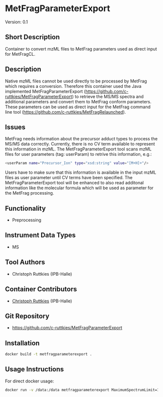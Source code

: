 # MetFragParameterExport

Version: 0.1

## Short Description

Container to convert mzML files to MetFrag parameters used as direct input for MetFragCL.

## Description

Native mzML files cannot be used directly to be processed by MetFrag which requires a conversion. Therefore this container used the Java implemented MetFragParameterExport (https://github.com/c-ruttkies/MetFragParameterExport) to retrieve the MS/MS spectra and additional parameters and convert them to MetFrag conform parameters. These parameters can be used as direct input for the MetFrag command line tool (https://github.com/c-ruttkies/MetFragRelaunched).

## Issues

MetFrag needs information about the precursor adduct types to process the MS/MS data correctly. Currently, there is no CV term available to represent this information in mzML. The MetFragParameterExport tool scans mzML files for user parameters (tag: userParam) to retrive this information, e.g.:
```bash
<userParam name="Precursor_Ion" type="xsd:string" value="[M+H]+"/>
```
Users have to make sure that this information is available in the input mzML files as user parameter until CV terms have been specified. The MetFragParameterExport tool will be enhanced to also read additonal information like the molecular formula which will be used as parameter for the MetFrag processing.

## Functionality

- Preprocessing
  
## Instrument Data Types

- MS

## Tool Authors

- Christoph Ruttkies (IPB-Halle)

## Container Contributors

- [Christoph Ruttkies](https://github.com/c-ruttkies) (IPB-Halle)

## Git Repository

- https://github.com/c-ruttkies/MetFragParameterExport


## Installation 

```bash
docker build -t metfragparameterexport .
```

## Usage Instructions

For direct docker usage:

```bash
docker run -v /data:/data metfragparameterexport MaximumSpectrumLimit=10 InputFile=/data/tiny.mzML OutputFolder=/data/
```
